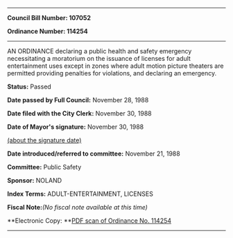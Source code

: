 

********

**Council Bill Number: 107052**
   
**Ordinance Number: 114254**
********

 AN ORDINANCE declaring a public health and safety emergency necessitating a moratorium on the issuance of licenses for adult entertainment uses except in zones where adult motion picture theaters are permitted providing penalties for violations, and declaring an emergency.

**Status:** Passed
   
**Date passed by Full Council:** November 28, 1988
   
**Date filed with the City Clerk:** November 30, 1988
   
**Date of Mayor's signature:** November 30, 1988
   
[(about the signature date)](/~public/approvaldate.htm)
   
   
   
**Date introduced/referred to committee:** November 21, 1988
   
**Committee:** Public Safety
   
**Sponsor:** NOLAND
   
   
**Index Terms:** ADULT-ENTERTAINMENT, LICENSES

**Fiscal Note:**_(No fiscal note available at this time)_

**Electronic Copy: **[PDF scan of Ordinance No. 114254](/~archives/Ordinances/Ord_114254.pdf)

********

